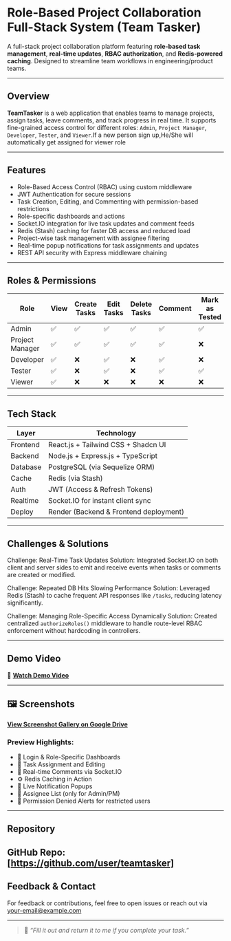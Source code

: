 # Role-Based Project Collaboration Full-Stack System (Team Tasker)

A full-stack project collaboration platform featuring **role-based task management**, **real-time updates**, **RBAC authorization**, and **Redis-powered caching**. Designed to streamline team workflows in engineering/product teams.

---

##  Overview

**TeamTasker** is a web application that enables teams to manage projects, assign tasks, leave comments, and track progress in real time. It supports fine-grained access control for different roles: `Admin`, `Project Manager`, `Developer`, `Tester`, and `Viewer`.If a new person sign up,He/She will automatically get assigned for viewer role

---

##  Features

- Role-Based Access Control (RBAC) using custom middleware
- JWT Authentication for secure sessions
- Task Creation, Editing, and Commenting with permission-based restrictions
- Role-specific dashboards and actions
- Socket.IO integration for live task updates and comment feeds
- Redis (Stash) caching for faster DB access and reduced load
- Project-wise task management with assignee filtering
- Real-time popup notifications for task assignments and updates
- REST API security with Express middleware chaining

---

##  Roles & Permissions

| Role                | View | Create Tasks | Edit Tasks | Delete Tasks | Comment | Mark as Tested |
|---------------------|------|--------------|------------|---------------|---------|----------------|
|   Admin             | ✅   | ✅           | ✅        | ✅           | ✅     | ✅             |
|   Project Manager   | ✅   | ✅           | ✅        | ✅           | ✅      | ❌            |
|   Developer         | ✅   | ❌           | ✅        | ❌           | ✅      | ❌            |
|   Tester            | ✅   | ❌           | ✅        | ❌           | ✅      | ✅            |
|   Viewer            | ✅   | ❌           | ❌        | ❌           | ❌      | ❌            |

---

##  Tech Stack

| Layer       | Technology                              |
|-------------|------------------------------------------|
| Frontend     | React.js + Tailwind CSS + Shadcn UI     |
| Backend      | Node.js + Express.js + TypeScript       |
| Database     | PostgreSQL (via Sequelize ORM)          |
| Cache        | Redis (via Stash)                       |
| Auth         | JWT (Access & Refresh Tokens)           |
| Realtime     | Socket.IO for instant client sync       |
| Deploy       | Render (Backend & Frontend deployment)  |

---

## Challenges & Solutions

 Challenge: Real-Time Task Updates
Solution: Integrated Socket.IO on both client and server sides to emit and receive events when tasks or comments are created or modified.

Challenge: Repeated DB Hits Slowing Performance
Solution: Leveraged Redis (Stash) to cache frequent API responses like `/tasks`, reducing latency significantly.

Challenge: Managing Role-Specific Access Dynamically
Solution: Created centralized `authorizeRoles()` middleware to handle route-level RBAC enforcement without hardcoding in controllers.

---

##  Demo Video

🎥 **[Watch Demo Video](https://drive.google.com/file/d/1AmeOEKPsNv9XG8-oIDwXHuGa3dEZRqfJ/view?usp=sharing)**

---

## 🖼️ Screenshots

 **[View Screenshot Gallery on Google Drive](https://drive.google.com/drive/folders/1UJihmtl9e0MGBjXmw7NTMsSJilCv1-10?usp=sharing)**

###  Preview Highlights:

- 🔐 Login & Role-Specific Dashboards
- 📝 Task Assignment and Editing
- 💬 Real-time Comments via Socket.IO
- ⚙️ Redis Caching in Action
- 🔔 Live Notification Popups
- 👥 Assignee List (only for Admin/PM)
- 🚫 Permission Denied Alerts for restricted users

---

##  Repository

GitHub Repo: [https://github.com/user/teamtasker]
---

##  Feedback & Contact

For feedback or contributions, feel free to open issues or reach out via [your-email@example.com](mailto:your-email@example.com)

---

> 📌 *“Fill it out and return it to me if you complete your task.”*
